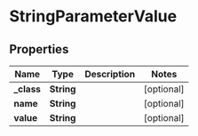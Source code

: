 

# StringParameterValue

## Properties

Name | Type | Description | Notes
------------ | ------------- | ------------- | -------------
**_class** | **String** |  |  [optional]
**name** | **String** |  |  [optional]
**value** | **String** |  |  [optional]




